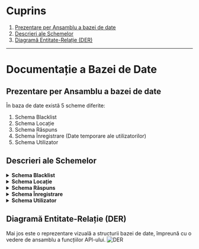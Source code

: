 # Cuprins

1. [Prezentare per Ansamblu a bazei de date](#prezentare-de-ansamblu-a-schemei)
2. [Descrieri ale Schemelor](#descrieri-ale-schemelor)
3. [Diagramă Entitate-Relație (DER)](#diagramă-entitate-relație-der)

---

# Documentație a Bazei de Date

## Prezentare per Ansamblu a bazei de date

În baza de date există 5 scheme diferite:

1. Schema Blacklist
2. Schema Locație
3. Schema Răspuns
4. Schema Înregistrare (Date temporare ale utilizatorilor)
5. Schema Utilizator

## Descrieri ale Schemelor

<details>
<summary><strong>Schema Blacklist</strong></summary>

**Fișier:** `blacklist.js`

Schema Blacklist este utilizată pentru a stoca tokenuri invalide, asigurându-se că acestea nu sunt refolosite pentru autentificare.

- **token**: Un șir de caractere care reprezintă tokenul, obligatoriu și face referire la schema Utilizator.
- **timestamps**: Marci temporale gestionate automat pentru crearea și actualizarea înregistrărilor.

```js
const BlacklistSchema = new mongoose.Schema(
  {
    token: {
      type: String,
      required: true,
      ref: "User",
    },
  },
  { timestamps: true }
);
```

</details>

<details>
<summary><strong>Schema Locație</strong></summary>

**Fișier:** `location.js`

Schema Locație stochează informații despre diverse locații.

- **name**: Numele locației, obligatoriu și fără spații suplimentare.
- **imgSrc**: URL-ul imaginii care reprezintă locația, obligatoriu și fără spații suplimentare.
- **question**: Întrebarea asociată locației, obligatorie și fără spații suplimentare.
- **answer**: Răspunsul corect la întrebare, obligatoriu și fără spații suplimentare.
- **radius**: Valoarea numerică a razelor cu o valoare implicită de 130.
- **lat**: Latitudinea locației, obligatorie.
- **lng**: Longitudinea locației, obligatorie.

```js
const LocationSchema = new mongoose.Schema({
  name: {
    type: String,
    required: true,
    trim: true,
  },
  imgSrc: {
    type: String,
    required: true,
    trim: true,
  },
  question: {
    type: String,
    required: true,
    trim: true,
  },
  answer: {
    type: String,
    required: true,
    trim: true,
  },
  radius: {
    type: Number,
    default: 130,
  },
  lat: {
    type: Number,
    required: true,
  },
  lng: {
    type: Number,
    required: true,
  },
});
```

</details>

<details>
<summary><strong>Schema Răspuns</strong></summary>

**Fișier:** `answer.js`

Schema Răspuns stochează răspunsurile utilizatorilor și evaluarea acestora.

- **question**: Întrebarea la care se răspunde, obligatorie.
- **correctAnswer**: Răspunsul corect la întrebare, obligatoriu.
- **answer**: Răspunsul utilizatorului, obligatoriu.
- **userId**: Referința către Utilizatorul care a furnizat răspunsul, obligatoriu.
- **locationId**: Referința către Locația legată de întrebare, obligatorie.
- **evaluationScore**: Scor numeric al evaluării răspunsului, valoarea implicită este -1.
- **isCorrectFinalEvaluation**: Boolean care indică dacă răspunsul a fost corect după evaluarea finală, valoarea implicită este false.
- **hasBeenUpdated**: Boolean care indică dacă răspunsul a fost actualizat, valoarea implicită este false.
- **timestamps**: Marci temporale gestionate automat pentru crearea și actualizarea înregistrărilor.

```js
const answerSchema = new mongoose.Schema(
  {
    question: {
      type: String,
      required: true,
    },
    correctAnswer: {
      type: String,
      required: true,
    },
    answer: {
      type: String,
      required: true,
    },
    userId: {
      type: ObjectId,
      required: true,
    },
    locationId: {
      type: ObjectId,
      required: true,
    },
    evaluationScore: {
      type: Number,
      default: -1,
    },
    isCorrectFinalEvaluation: {
      type: Boolean,
      default: false,
    },
    hasBeenUpdated: {
      type: Boolean,
      default: false,
    },
  },
  { timestamps: true }
);
```

</details>

<details>
<summary><strong>Schema Înregistrare</strong></summary>

**Fișier:** `registration.js`

Schema Înregistrare este utilizată pentru gestionarea detaliilor de înregistrare ale utilizatorilor.

- **first_name**: Prenumele utilizatorului, obligatoriu, cu o lungime maximă de 25 de caractere.
- **last_name**: Numele utilizatorului, obligatoriu, cu o lungime maximă de 25 de caractere.
- **town**: Orașul utilizatorului, obligatoriu, cu o lungime maximă de 20 de caractere.
- **email**: Adresa de email a utilizatorului, obligatorie, unică și cu litere mici.
- **password**: Parola utilizatorului, obligatorie, cu o lungime maximă de 40 de caractere.
- **verificationCode**: Șir opțional pentru verificarea prin email.
- **createdAt**: Data creării, cu un index pentru expirarea automată după 15 minute.

````js
const registrationSchema = new mongoose.Schema({
  first```markdown
  name: {
    type: String,
    required: "Numele tău este necesar",
    max: 25,
  },
  last_name: {
    type: String,
    required: "Numele tău de familie este necesar",
    max: 25,
  },
  town: {
    type: String,
    required: "Orașul tău este necesar",
    max: 20,
  },
  email: {
    type: String,
    required: "Adresa ta de email este necesară",
    unique: true,
    lowercase: true,
  },
  password: {
    type: String,
    required: true,
    max: 40,
  },
  verificationCode: String,
  createdAt: {
    type: Date,
    default: Date.now,
    index: { expireAfterSeconds: 900 } // expiră după 15 minute
  }
});
````

</details>

<details>
<summary><strong>Schema Utilizator</strong></summary>

**Fișier:** `user.js`

Schema Utilizatorului definește structura datelor utilizatorului în baza de date.

- **first_name**: Prenumele utilizatorului, obligatoriu, cu o lungime maximă de 25 de caractere.
- **last_name**: Numele utilizatorului, obligatoriu, cu o lungime maximă de 25 de caractere.
- **email**: Adresa de email a utilizatorului, obligatorie, unică și cu litere mici.
- **password**: Parola utilizatorului, obligatorie, cu o lungime maximă de 40 de caractere.
- **town**: Orașul utilizatorului, obligatoriu, cu o lungime maximă de 20 de caractere.
- **huntState**: Obiect care urmărește starea vânătorii, inclusiv statusul de început și sfârșit cu marcaje temporale.
- **role**: Rolul utilizatorului, obligatoriu, valoarea implicită este "0x01".
- **timestamps**: Marci temporale gestionate automat pentru crearea și actualizarea înregistrărilor.

```js
const UserSchema = new mongoose.Schema(
  {
    first_name: {
      type: String,
      required: "Prenumele tău este necesar",
      max: 25,
    },
    last_name: {
      type: String,
      required: "Numele tău de familie este necesar",
      max: 25,
    },
    email: {
      type: String,
      required: "Adresa ta de email este necesară",
      unique: true,
      lowercase: true,
    },
    password: {
      type: String,
      required: "Parola ta este necesară",
      select: false,
      max: 40,
    },
    town: {
      type: String,
      required: "Orașul tău este necesar",
      max: 20,
    },
    huntState: {
      hasStartedHunt: {
        type: Boolean,
        default: false,
        timestamps: true,
      },
      hasEndedHunt: {
        type: Boolean,
        default: false,
        timestamps: true,
      },
    },
    role: {
      type: String,
      required: true,
      default: "0x01",
    },
  },
  { timestamps: true }
);
```

</details>

## Diagramă Entitate-Relație (DER)

Mai jos este o reprezentare vizuală a structurii bazei de date, împreună cu o vedere de ansamblu a funcțiilor API-ului.
![DER](/Docs/ro/Database/erd.png)
